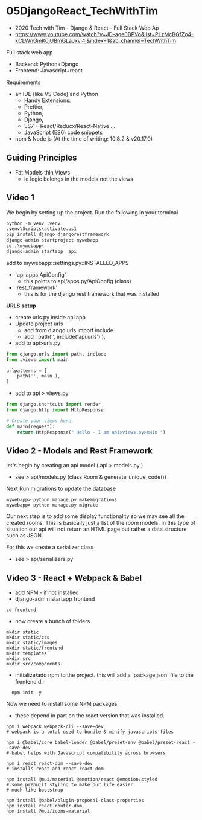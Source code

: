 # 05DjangoReact_TechWithTim

- 2020 Tech with Tim - Django & React - Full Stack Web Ap
- https://www.youtube.com/watch?v=JD-age0BPVo&list=PLzMcBGfZo4-kCLWnGmK0jUBmGLaJxvi4j&index=1&ab_channel=TechWithTim

Full stack web app

- Backend: Python+Django
- Frontend: Javascript+react

Requirements

- an IDE (like VS Code) and Python
  - Handy Extensions:
  - Prettier,
  - Python,
  - Django,
  - ES7 + React/Reducx/React-Native ...
  - JavaScript (ES6) code snippets
- npm & Node js (At the time of writing: 10.8.2 & v20.17.0)

## Guiding Principles

- Fat Models thin Views
  - ie logic belongs in the models not the views

## Video 1

We begin by setting up the project. Run the following in your terminal

```python
python -m venv .venv
.venv\Scripts\activate.ps1
pip install django djangorestframework
django-admin startproject mywebapp
cd .\mywebapp\
django-admin startapp  api
```

add to mywebapp::settings.py::INSTALLED_APPS

- 'api.apps.ApiConfig'
  - this points to api/apps.py/ApiConfig (class)
- 'rest_framework'
  - this is for the django rest framework that was installed

**URLS setup**

- create urls.py inside api app
- Update project urls
  - add from django.urls import include
  - add : path('', include('api.urls') ),
- add to api>urls.py

```python
from django.urls import path, include
from .views import main

urlpatterns = [
    path('', main ),
]
```

- add to api > views.py

```python
from django.shortcuts import render
from django.http import HttpResponse

# Create your views here.
def main(request):
    return HttpResponse(" Hello - I am api>views.py>main ")
```

## Video 2 - Models and Rest Framework

let's begin by creating an api model ( api > models.py )

- see > api/models.py (class Room & generate_unique_code())

Next Run migrations to update the database

```
mywebapp> python manage.py makemigrations
mywebapp> python manage.py migrate
```

Our next step is to add some display functionality so we may see all the created rooms. This is basically just a list of the room models. In this type of situation our api will not return an HTML page but rather a data structure such as JSON.

For this we create a serializer class

- see > api/serializers.py

## Video 3 - React + Webpack & Babel

- add NPM - if not installed
- django-admin startapp frontend

```
cd frontend
```

- now create a bunch of folders

```
mkdir static
mkdir static/css
mkdir static/images
mkdir static/frontend
mkdir templates
mkdir src
mkdir src/components
```

- initialize/add npm to the project. this will add a 'package.json' file to the frontend dir

```
  npm init -y
```

Now we need to install some NPM packages
- these depend in part on the react version that was installed.
```
npm i webpack webpack-cli --save-dev
# webpack is a total used to bundle & minify javascripts files

npm i @babel/core babel-loader @babel/preset-env @babel/preset-react --save-dev
# babel helps with Javascript compatibility across browsers

npm i react react-dom --save-dev
# installs react and react react-dom

npm install @mui/material @emotion/react @emotion/styled
# some prebuilt styling to make our life easier
# much like bootstrap

npm install @babel/plugin-proposal-class-properties
npm install react-router-dom
npm install @mui/icons-material
```

